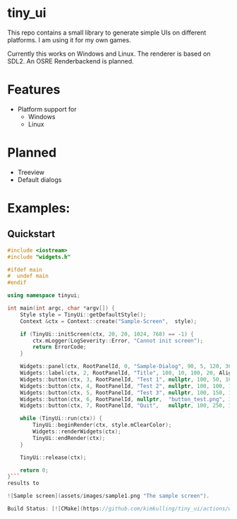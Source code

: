 # tiny_ui
This repo contains a small library to generate simple UIs on different platforms. I am using it for my own games.

Currently this works on Windows and Linux. The renderer is based on SDL2. An OSRE Renderbackend is planned.

# Features
- Platform support for
  - Windows
  - Linux
 
# Planned
- Treeview
- Default dialogs

# Examples:
## Quickstart

```cpp
#include <iostream>
#include "widgets.h"

#ifdef main
#  undef main
#endif

using namespace tinyui;

int main(int argc, char *argv[]) {
    Style style = TinyUi::getDefaultStyle();
    Context &ctx = Context::create("Sample-Screen",  style);

    if (TinyUi::initScreen(ctx, 20, 20, 1024, 768) == -1) {
        ctx.mLogger(LogSeverity::Error, "Cannot init screen");
        return ErrorCode;
    }

    Widgets::panel(ctx, RootPanelId, 0, "Sample-Dialog", 90, 5, 120, 300, nullptr);
    Widgets::label(ctx, 2, RootPanelId, "Title", 100, 10, 100, 20, Alignment::Center);
    Widgets::button(ctx, 3, RootPanelId, "Test 1", nullptr, 100, 50, 100, 40, nullptr);
    Widgets::button(ctx, 4, RootPanelId, "Test 2", nullptr, 100, 100, 100, 40, nullptr);
    Widgets::button(ctx, 5, RootPanelId, "Test 3", nullptr, 100, 150, 100, 40, nullptr);
    Widgets::button(ctx, 6, RootPanelId, nullptr,  "button_test.png", 100, 200, 100, 40, nullptr);
    Widgets::button(ctx, 7, RootPanelId, "Quit",   nullptr, 100, 250, 100, 40, nullptr);

    while (TinyUi::run(ctx)) {
        TinyUi::beginRender(ctx, style.mClearColor);
        Widgets::renderWidgets(ctx);
        TinyUi::endRender(ctx);
    }

    TinyUi::release(ctx);

    return 0;
}```
results to

![Sample screen](assets/images/sample1.png "The sample screen").

Build Status: [![CMake](https://github.com/kimkulling/tiny_ui/actions/workflows/cmake.yml/badge.svg)](https://github.com/kimkulling/tiny_ui/actions/workflows/cmake.yml)
